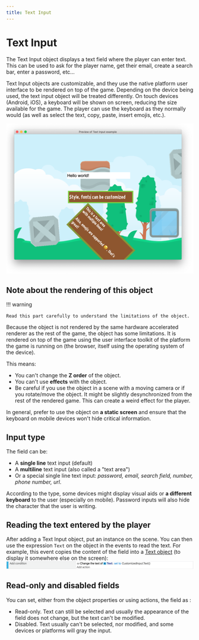 ```yaml
---
title: Text Input
---
```

# Text Input

The Text Input object displays a text field where the player can enter text. This can be used to ask for the player name, get their email, create a search bar, enter a password, etc...

Text Input objects are customizable, and they use the native platform user interface to be rendered on top of the game. Depending on the device being used, the text input object will be treated differently. On touch devices (Android, iOS), a keyboard will be shown on screen, reducing the size available for the game. The player can use the keyboard as they normally would (as well as select the text, copy, paste, insert emojis, etc.).

![](pasted/20220310-005743.png)

## Note about the rendering of this object

!!! warning

    Read this part carefully to understand the limitations of the object.

Because the object is not rendered by the same hardware accelerated renderer as the rest of the game, the object has some limitations. It is rendered on top of the game using the user interface toolkit of the platform the game is running on (the browser, itself using the operating system of the device).

This means:

- You can't change the **Z order** of the object.
- You can't use **effects** with the object.
- Be careful if you use the object in a scene with a moving camera or if you rotate/move the object. It might be slightly desynchronized from the rest of the rendered game. This can create a weird effect for the player.

In general, prefer to use the object on **a static screen** and ensure that the keyboard on mobile devices won't hide critical information.

## Input type

The field can be:

* A **single line** text input (default)
* A **multiline** text input (also called a "text area")
* Or a special single line text input: *password, email, search field, number, phone number, url*.

According to the type, some devices might display visual aids or **a different keyboard** to the user (especially on mobile). Password inputs will also hide the character that the user is writing.

## Reading the text entered by the player

After adding a Text Input object, put an instance on the scene. You can then use the expression `Text` on the object in the events to read the text. For example, this event copies the content of the field into a [Text object](/gdevelop5/objects/text) (to display it somewhere else on the screen):
![](pasted/20220310-010309.png)

## Read-only and disabled fields

You can set, either from the object properties or using actions, the field as :

* Read-only. Text can still be selected and usually the appearance of the field does not change, but the text can't be modified.
* Disabled. Text usually can't be selected, nor modified, and some devices or platforms will gray the input.
